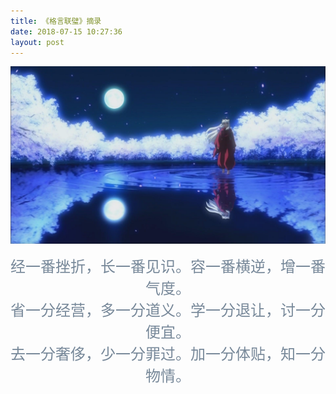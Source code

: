```yaml
---
title: 《格言联璧》摘录
date: 2018-07-15 10:27:36
layout: post
---
```


![](index/p1.jpg)

<!--more-->

<font face="楷体" color=#778899 size=5>
   <center>
	经一番挫折，长一番见识。容一番横逆，增一番气度。</br>
	省一分经营，多一分道义。学一分退让，讨一分便宜。</br>
	去一分奢侈，少一分罪过。加一分体贴，知一分物情。
	</center>
	
</font>
